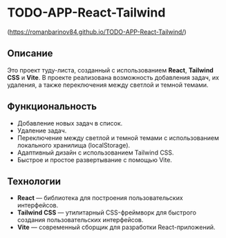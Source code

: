 # TODO-APP-React-Tailwind

(https://romanbarinov84.github.io/TODO-APP-React-Tailwind/)

## Описание
Это проект туду-листа, созданный с использованием **React**, **Tailwind CSS** и **Vite**. В проекте реализована возможность добавления задач, их удаления, а также переключения между светлой и темной темами.

## Функциональность
- Добавление новых задач в список.
- Удаление задач.
- Переключение между светлой и темной темами с использованием локального хранилища (localStorage).
- Адаптивный дизайн с использованием Tailwind CSS.
- Быстрое и простое развертывание с помощью Vite.

## Технологии
- **React** — библиотека для построения пользовательских интерфейсов.
- **Tailwind CSS** — утилитарный CSS-фреймворк для быстрого создания пользовательских интерфейсов.
- **Vite** — современный сборщик для разработки React-приложений.
